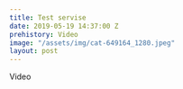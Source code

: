```yaml
---
title: Test servise
date: 2019-05-19 14:37:00 Z
prehistory: Video
image: "/assets/img/cat-649164_1280.jpeg"
layout: post
---
```


Video
<div class="embed-responsive embed-responsive-16by9 border">
  <iframe class="embed-responsive-item bg-light" data-src="https://www.youtube-nocookie.com/embed/X81YJldQu2I?autoplay=1" frameborder="0" allow="accelerometer; autoplay; encrypted-media; gyroscope; picture-in-picture" allowfullscreen></iframe>
</div>